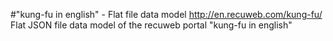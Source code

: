 #"kung-fu in english" - Flat file data model
http://en.recuweb.com/kung-fu/
Flat JSON file data model of the recuweb portal "kung-fu in english"
